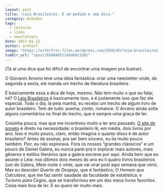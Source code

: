 ```yaml
---
layout: post
title: "Leia Brasileiros. É um pedido e uma dica."
category: Achados
tags:
  - leituras
  - links
  - newsletters
date: 2017-01-12
author: arthurf
image: "https://arthrfrts.files.wordpress.com/2018/03/leia-brasileiros.jpg"
tumblr_url: "/post/658040511454691328/"
---
```


(Tá aí uma dica que foi difícil de encontrar uma imagem pra ilustrar).

O Giovanni Arceno teve uma ideia fantástica: criar uma newsletter onde, de segunda a sexta, ele manda um trecho de literatura brasileira.

É basicamente essa a dica de hoje, mesmo. Não tem muito o que eu falar, né? O [Leia Brasileiros](http://www.leiabrasileiros.com.br/) é basicamente isso, e é justamente isso que faz ele especial. Todo o dia, lá pela manhã, eu recebo um trecho de algum livro de autor brasileiro. Tem de tudo: poema, conto, romance. O Arceno ainda solta alguns comentários no final do trecho, que é sempre uma graça de ler.

Coisinha pouca, mas que me incentivou muito a ler ano passado. [O site do projeto](http://www.leiabrasileiros.com.br/) é direto na necessidade: o brasileiro lê, em média, dois livros por ano. Isso é muito pouco, claro, então imagina o quanto disso é de autor brasileiro? Antes de assinar, pra ser bem sincero, eu lia muito pouco também. Pior, eu não explorava. Fora os nossos “grandes clássicos” e um pouco de Daniel Galera, eu nunca parei pra ir explorar mais autores, mais gêneros e estilos literários que a galera escreve por aqui. Ainda bem que eu assinei o Leia: nos últimos dois meses do ano eu li quatro livros brasileiros (um do Galera, _Meia-noite e vinte_, que vai virar post aqui semana que vem). Mas eu descobri _Quarto de Despejo_, que é fantástico; _O Homem que Calculava_, que me faz sentir saudade da faculdade de estatística; e _Turismo para Cegos_, que se transformou em um dos meus livros favoritos. Coisa mais boa de ler. E eu quero ler muito mais.
